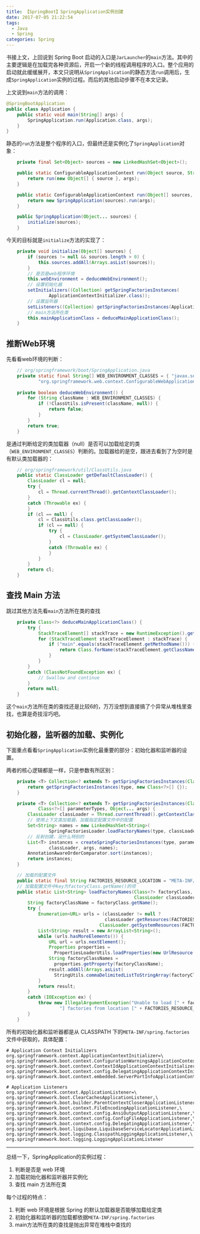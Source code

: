 ```yaml
---
title: 【SpringBoot】SpringApplication实例创建
date: 2017-07-05 21:22:54
tags:
  - Java
  - Spring
categories: Spring
---
```

书接上文，上回说到 Spring Boot 启动的入口是`JarLauncher`的`main`方法。其中的主要逻辑是在加载完各种资源后，开启一个新的线程调用程序的入口。整个应用的启动就此缓缓展开，本文只说明从`SpringApplication`的静态方法`run`调用后，生成`SpringApplication`实例的过程。而后的其他启动步骤不在本文记录。

上文说到`main`方法的调用：

```java
@SpringBootApplication
public class Application {
    public static void main(String[] args) {
        SpringApplication.run(Application.class, args);
    }
}
```

静态的`run`方法是整个程序的入口，但最终还是实例化了`SpringApplication`对象：

```java
	private final Set<Object> sources = new LinkedHashSet<Object>();

	public static ConfigurableApplicationContext run(Object source, String... args) {
		return run(new Object[] { source }, args);
	}

	public static ConfigurableApplicationContext run(Object[] sources, String[] args) {
		return new SpringApplication(sources).run(args);
	}

	public SpringApplication(Object... sources) {
		initialize(sources);
	}
```

今天的目标就是`initialize`方法的实现了：

```java
	private void initialize(Object[] sources) {
		if (sources != null && sources.length > 0) {
			this.sources.addAll(Arrays.asList(sources));
		}
      	// 是否是web程序环境
		this.webEnvironment = deduceWebEnvironment();
        // 设置初始化器
		setInitializers((Collection) getSpringFactoriesInstances(
				ApplicationContextInitializer.class));
        // 设置监听器
		setListeners((Collection) getSpringFactoriesInstances(ApplicationListener.class));
      	// main方法所在类
		this.mainApplicationClass = deduceMainApplicationClass();
	}
```

## 推断Web环境

先看看web环境的判断：

```java
	// org/springframework/boot/SpringApplication.java
	private static final String[] WEB_ENVIRONMENT_CLASSES = { "javax.servlet.Servlet",
			"org.springframework.web.context.ConfigurableWebApplicationContext" };
	
	private boolean deduceWebEnvironment() {
		for (String className : WEB_ENVIRONMENT_CLASSES) {
			if (!ClassUtils.isPresent(className, null)) {
				return false;
			}
		}
		return true;
	}
```

是通过判断给定的类加载器（null）是否可以加载给定的类（`WEB_ENVIRONMENT_CLASSES`）判断的。加载器给的是空，跟进去看到了为空时是有默认类加载器的：

```java
	// org/springframework/util/ClassUtils.java
	public static ClassLoader getDefaultClassLoader() {
		ClassLoader cl = null;
		try {
			cl = Thread.currentThread().getContextClassLoader();
		}
		catch (Throwable ex) {
		}
		if (cl == null) {
			cl = ClassUtils.class.getClassLoader();
			if (cl == null) {
				try {
					cl = ClassLoader.getSystemClassLoader();
				}
				catch (Throwable ex) {
				}
			}
		}
		return cl;
	}
```

## 查找 Main 方法

跳过其他方法先看`main`方法所在类的查找

```java
	private Class<?> deduceMainApplicationClass() {
		try {
			StackTraceElement[] stackTrace = new RuntimeException().getStackTrace();
			for (StackTraceElement stackTraceElement : stackTrace) {
				if ("main".equals(stackTraceElement.getMethodName())) {
					return Class.forName(stackTraceElement.getClassName());
				}
			}
		}
		catch (ClassNotFoundException ex) {
			// Swallow and continue
		}
		return null;
	}
```

这个`main`方法所在类的查找还是比较6的，万万没想到直接搞了个异常从堆栈里查找，也算是奇技淫巧吧。

## 初始化器，监听器的加载、实例化

下面重点看看`SpringApplication`实例化最重要的部分：初始化器和监听器的设置。

两者的核心逻辑都是一样，只是参数有所区别：

```java
	private <T> Collection<? extends T> getSpringFactoriesInstances(Class<T> type) {
		return getSpringFactoriesInstances(type, new Class<?>[] {});
	}

	private <T> Collection<? extends T> getSpringFactoriesInstances(Class<T> type,
			Class<?>[] parameterTypes, Object... args) {
		ClassLoader classLoader = Thread.currentThread().getContextClassLoader();
        // 使用上下文类加载器，加载指定配置文件中的配置
		Set<String> names = new LinkedHashSet<String>(
				SpringFactoriesLoader.loadFactoryNames(type, classLoader));
      	// 反射创建，没什么特别的
		List<T> instances = createSpringFactoriesInstances(type, parameterTypes,
				classLoader, args, names);
		AnnotationAwareOrderComparator.sort(instances);
		return instances;
	}
```

```java
	// 加载的配置文件
	public static final String FACTORIES_RESOURCE_LOCATION = "META-INF/spring.factories";
	// 加载配置文件中key为factoryClass.getName()的项
	public static List<String> loadFactoryNames(Class<?> factoryClass, 
                                                ClassLoader classLoader) {
		String factoryClassName = factoryClass.getName();
		try {
			Enumeration<URL> urls = (classLoader != null ?
                                     classLoader.getResources(FACTORIES_RESOURCE_LOCATION) :
                                   ClassLoader.getSystemResources(FACTORIES_RESOURCE_LOCATION));
			List<String> result = new ArrayList<String>();
			while (urls.hasMoreElements()) {
              	URL url = urls.nextElement();
				Properties properties = 
                  PropertiesLoaderUtils.loadProperties(new UrlResource(url));
				String factoryClassNames = 
                  properties.getProperty(factoryClassName);
              	result.addAll(Arrays.asList(
                  StringUtils.commaDelimitedListToStringArray(factoryClassNames)));
			}
			return result;
		}
		catch (IOException ex) {
			throw new IllegalArgumentException("Unable to load [" + factoryClass.getName() +
					"] factories from location [" + FACTORIES_RESOURCE_LOCATION + "]", ex);
		}
	}
```

所有的初始化器和监听器都是从 CLASSPATH 下的`META-INF/spring.factories`文件中获取的，具体配置：

```properties
# Application Context Initializers
org.springframework.context.ApplicationContextInitializer=\
org.springframework.boot.context.ConfigurationWarningsApplicationContextInitializer,\
org.springframework.boot.context.ContextIdApplicationContextInitializer,\
org.springframework.boot.context.config.DelegatingApplicationContextInitializer,\
org.springframework.boot.context.embedded.ServerPortInfoApplicationContextInitializer

# Application Listeners
org.springframework.context.ApplicationListener=\
org.springframework.boot.ClearCachesApplicationListener,\
org.springframework.boot.builder.ParentContextCloserApplicationListener,\
org.springframework.boot.context.FileEncodingApplicationListener,\
org.springframework.boot.context.config.AnsiOutputApplicationListener,\
org.springframework.boot.context.config.ConfigFileApplicationListener,\
org.springframework.boot.context.config.DelegatingApplicationListener,\
org.springframework.boot.liquibase.LiquibaseServiceLocatorApplicationListener,\
org.springframework.boot.logging.ClasspathLoggingApplicationListener,\
org.springframework.boot.logging.LoggingApplicationListener
```

---

总结一下，SpringApplication的实例过程：

1. 判断是否是 web 环境
2. 加载初始化器和监听器并实例化
3. 查找 main 方法所在类

每个过程的特点：

1. 判断 web 环境是根据 Spring 的默认加载器是否能够加载给定类
2. 初始化器和监听器的加载都依据`META-INF/spring.factories`
3. main方法所在类的查找是抛出异常在堆栈中查找的
